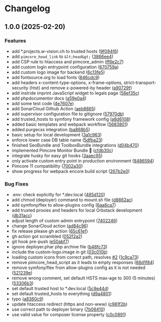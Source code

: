 # Changelog

## 1.0.0 (2025-02-20)


### Features

* add *.projects.w-vision.ch to trusted hosts ([9f094f6](https://github.com/dvonrohr/pimcore-skeleton/commit/9f094f658629447d35a1d5ea83315f14811b49a4))
* add `pimcore_head_link` to `&lt;head&gt;` ([3866ee4](https://github.com/dvonrohr/pimcore-skeleton/commit/3866ee4209c6847e08631df900b36891017d2205))
* add CSP rule to htaccess and pimcore_admin ([ff6e2c7](https://github.com/dvonrohr/pimcore-skeleton/commit/ff6e2c71b760ac3cb2f553213de6c9ceac42279e))
* add custom login entrypoint configuration ([670759a](https://github.com/dvonrohr/pimcore-skeleton/commit/670759a63ed04867a47edceb30ff6852991a3575))
* add custom logo image for backend ([6c13fe5](https://github.com/dvonrohr/pimcore-skeleton/commit/6c13fe5a5305c3c8072294ebafd7438a2dd425ac))
* add fontsource.org to load fonts ([846cdc9](https://github.com/dvonrohr/pimcore-skeleton/commit/846cdc9df76aacf15e2cc957834a2bec08b8479b))
* add headers x-content-type-options, x-frame-options, strict-transport-security (htst) and remove x-powered-by header ([a90729f](https://github.com/dvonrohr/pimcore-skeleton/commit/a90729fc4d0f74e2a967ea777b95e34bfa826c51))
* add instride imprint JavaScript widget to legals page ([56ef35c](https://github.com/dvonrohr/pimcore-skeleton/commit/56ef35c2fc1086fd6b4e04253325c384955eabba))
* add phpdocumentor docs ([a59e0a4](https://github.com/dvonrohr/pimcore-skeleton/commit/a59e0a49aad9f05769ed360e93eda31ddd1c583f))
* add some test code ([4e7607e](https://github.com/dvonrohr/pimcore-skeleton/commit/4e7607ed690114467e21a8b3a770e04386bc1d76))
* add SonarCloud Github Action ([aeb8865](https://github.com/dvonrohr/pimcore-skeleton/commit/aeb8865016abe408b81ffe56b1edb1532248a20c))
* add supervisor configuration file to gitignore ([57970db](https://github.com/dvonrohr/pimcore-skeleton/commit/57970db0f90b86e477a2df2f363ad2485b535552))
* add trusted_hosts to symfony framework config ([a8d6108](https://github.com/dvonrohr/pimcore-skeleton/commit/a8d61085c50d2fcc2bd8bf8e9a02a0d7ffd131e9))
* added basic templates and webpack workflow ([5683801](https://github.com/dvonrohr/pimcore-skeleton/commit/568380189e51d6e33e5d4c5214542507657184db))
* added purgecss integration ([ba868b5](https://github.com/dvonrohr/pimcore-skeleton/commit/ba868b52f5d85a221e12b0d53038d733d438d1a4))
* basic setup for local development ([3a1c963](https://github.com/dvonrohr/pimcore-skeleton/commit/3a1c963e27b99eed3ea4d282dc5b0a28d2472f70))
* enforce lower case DB table name ([5dfba23](https://github.com/dvonrohr/pimcore-skeleton/commit/5dfba23c334f8b4cb6441a4fa5f19786e08f53cf))
* finished SeoBundle and ToolboxBundle integrations ([d04b470](https://github.com/dvonrohr/pimcore-skeleton/commit/d04b470de86f2a65e73fcf3f55b1027cfe71870d))
* implemented Pimcore Monitor Bundle 📡 ([cfdb30c](https://github.com/dvonrohr/pimcore-skeleton/commit/cfdb30c1bb90cd6a6f957810a13559651d3f7cb9))
* integrate husky for easy git hooks ([3aaec95](https://github.com/dvonrohr/pimcore-skeleton/commit/3aaec95e926ba385019001432aabbfe9b090f76d))
* only activate custom entry point in production environment ([8486594](https://github.com/dvonrohr/pimcore-skeleton/commit/8486594a6fbd0f6ccff43bd09bd1d32971a96bd7))
* Pimcore 11 compatibility ([7002a30](https://github.com/dvonrohr/pimcore-skeleton/commit/7002a309a3294c476685f701280dd81d06908833))
* show progress for webpack encore build script ([267b2e0](https://github.com/dvonrohr/pimcore-skeleton/commit/267b2e064af95ad805e3993eb47479cc229f59ce))


### Bug Fixes

* .env: check explicitly for *.dev.local ([485d120](https://github.com/dvonrohr/pimcore-skeleton/commit/485d120731b1f85a626426c3966c00a01259a566))
* add chmod (deployer) command to mount.sh file ([d8862ac](https://github.com/dvonrohr/pimcore-skeleton/commit/d8862ac19cfdbc2d1d267c25491bd9e2d6371aa4))
* add symfony/flex to allow-plugins config ([6aa6ca7](https://github.com/dvonrohr/pimcore-skeleton/commit/6aa6ca7acfbb8734cfd889c5a2cb311d50cfee6c))
* add trusted proxies and headers for local Orbstack development ([db31acc](https://github.com/dvonrohr/pimcore-skeleton/commit/db31acc0ee5c08f82b316bb0968a9b8458c8d447))
* adjust length of custom admin entrypoint ([7402246](https://github.com/dvonrohr/pimcore-skeleton/commit/7402246cc48f393a611133579d4652def41bdbd2))
* change SonarCloud action ([ad84c96](https://github.com/dvonrohr/pimcore-skeleton/commit/ad84c969cd7830e8ce53c505147c1c18bfb3e7cf))
* fix release please gh action ([65c61ef](https://github.com/dvonrohr/pimcore-skeleton/commit/65c61efedf387effb7d3de96a00dccec5a3c6e3c))
* gh action got scrambled ([052f2a2](https://github.com/dvonrohr/pimcore-skeleton/commit/052f2a2c81f8b736d108cfc51f5248af5d1968d6))
* git hook pre-push ([e50abf7](https://github.com/dvonrohr/pimcore-skeleton/commit/e50abf7e3d8a073ecc38b7baf6fbc05f35dee3d2))
* ignore deployer.phar php archive file ([b46fc73](https://github.com/dvonrohr/pimcore-skeleton/commit/b46fc734cb7c3d2d5cdab7316571bd7df9fad6f5))
* include the custom-logo.image in git ([03c010b](https://github.com/dvonrohr/pimcore-skeleton/commit/03c010b55b6c855177ea847a49881bfccab16e18))
* loading custom icons from correct path, resolves [#2](https://github.com/dvonrohr/pimcore-skeleton/issues/2) ([1c9ca73](https://github.com/dvonrohr/pimcore-skeleton/commit/1c9ca7303c5bc235764422ff921465c7dd33f46e))
* remove pimcore_head_script as it leads to empty responses ([88d1f84](https://github.com/dvonrohr/pimcore-skeleton/commit/88d1f84a0ed4ece8b35da16c0a6130d40884121e))
* remove symfony/flex from allow-plugins config as it is not needed ([521239e](https://github.com/dvonrohr/pimcore-skeleton/commit/521239e4ca1706dbd7894df0957180a1cecd0003))
* remove wrong comment, set default HSTS max-age to 300 (5 minutes) ([53306b3](https://github.com/dvonrohr/pimcore-skeleton/commit/53306b3f116cbbf8ba1d19bc4609f99414b57a83))
* set default trusted host to *.dev.local ([5c9e44d](https://github.com/dvonrohr/pimcore-skeleton/commit/5c9e44d8c9aa53f5fbb5038760546dbedcf9fa98))
* set default trusted_hosts to everything ([d9a4801](https://github.com/dvonrohr/pimcore-skeleton/commit/d9a4801a4ae8faadede4b75692c462697b70d859))
* typo ([a8360c9](https://github.com/dvonrohr/pimcore-skeleton/commit/a8360c9411b12295adec22d7b4af59818f6c9b69))
* update htaccess redirect (https and non-www) ([c981f2b](https://github.com/dvonrohr/pimcore-skeleton/commit/c981f2b2cf8b362c2168d4d1be3ec1f4d66510af))
* use correct path to deployer binary ([7b06410](https://github.com/dvonrohr/pimcore-skeleton/commit/7b0641074f0c4e68ea8b937c4319548ae36cc563))
* use valid value for composer license property ([c0c0891](https://github.com/dvonrohr/pimcore-skeleton/commit/c0c0891563b9d174f654bc7b65b95978d8256d1e))
